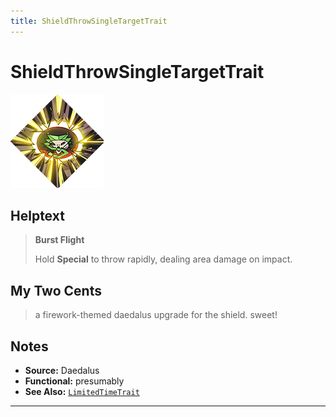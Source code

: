 ```yaml
---
title: ShieldThrowSingleTargetTrait
---
```

<!-- end front matter -->
# ShieldThrowSingleTargetTrait
![](../icons/WeaponIcons/shield_superior_retaliation_07.png)

## Helptext
> **Burst Flight**
> 
> Hold **Special** to throw rapidly, dealing area damage on impact.

## My Two Cents
> a firework-themed daedalus upgrade for the shield. sweet!

## Notes
* **Source:** Daedalus
* **Functional:** presumably
* **See Also:** [`LimitedTimeTrait`](LimitedTimeTrait.md)

---